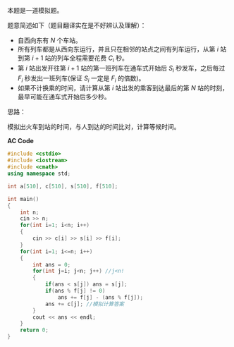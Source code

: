本题是一道模拟题。

题意简述如下（题目翻译实在是不好辨认及理解）：

- 自西向东有 $N$ 个车站。
- 所有列车都是从西向东运行，并且只在相邻的站点之间有列车运行，从第 $i$ 站到第 $i+1$ 站的列车全程需要花费 $C_i$ 秒。
- 第 $i$ 站出发开往第 $i+1$ 站的第一班列车在通车式开始后 $S_i$ 秒发车，之后每过 $F_i$ 秒发出一班列车(保证 $S_i$ 一定是 $F_i$ 的倍数)。
- 如果不计换乘的时间，请计算从第 $i$ 站出发的乘客到达最后的第 $N$ 站的时刻，最早可能在通车式开始后多少秒。

思路：

模拟出火车到站的时间，与人到达的时间比对，计算等候时间。

**AC Code**
```cpp
#include <cstdio>
#include <iostream>
#include <cmath>
using namespace std;

int a[510], c[510], s[510], f[510];

int main()
{
	int n;
	cin >> n;
	for(int i=1; i<n; i++)
	{
		cin >> c[i] >> s[i] >> f[i];
	}
	for(int i=1; i<=n; i++)
	{
		int ans = 0;
		for(int j=i; j<n; j++) //j<n!
		{
			if(ans < s[j]) ans = s[j];
			if(ans % f[j] != 0)
				ans += f[j] - (ans % f[j]);
			ans += c[j]; //模拟计算答案
		}
		cout << ans << endl;
	}
	return 0;
}
```